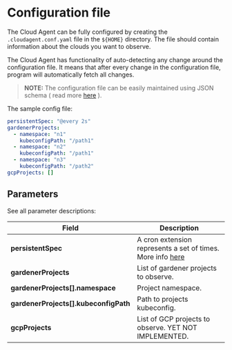 # Configuration file

The Cloud Agent can be fully configured by creating the `.cloudagent.conf.yaml` file in the `${HOME}` directory. The file should contain information about the clouds you want to observe.

The Cloud Agent has functionality of auto-detecting any change around the configuration file. It means that after every change in the configuration file, program will automatically fetch all changes.

> **NOTE:** The configuration file can be easily maintained using JSON schema ( read more [here](./integrations.md) ).

The sample config file:

```yaml
persistentSpec: "@every 2s"
gardenerProjects:
  - namespace: "n1"
    kubeconfigPath: "/path1"
  - namespace: "n2"
    kubeconfigPath: "/path1"
  - namespace: "n3"
    kubeconfigPath: "/path2"
gcpProjects: []
```

## Parameters

See all parameter descriptions:

| Field  | Description |
|-|-|
| **persistentSpec** | A cron extension represents a set of times. More info [here](https://pkg.go.dev/github.com/robfig/cron#hdr-CRON_Expression_Format) |
| **gardenerProjects** | List of gardener projects to observe. |
| **gardenerProjects[].namespace** | Project namespace. |
| **gardenerProjects[].kubeconfigPath** | Path to projects kubeconfig. |
| **gcpProjects** | List of GCP projects to observe. YET NOT IMPLEMENTED. |
